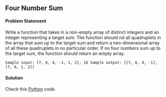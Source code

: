 ## Four Number Sum

#### Problem Statement

Write a function that takes in a non-empty array of distinct integers and an integer representing a target sum. The function should nd all quadruplets in the array
that sum up to the target sum and return a two-dimensional array of all these quadruplets in no particular order. If no four numbers sum up to the target sum, the
function should return an empty array.


`Sample input: [7, 6, 4, -1, 1, 2], 16
Sample output: [[7, 6, 4, -1], [7, 6, 1, 2]]`


#### Solution

Check this [Python](../solution/Four_Number_Sum.py) code.

